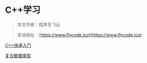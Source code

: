 # C++学习

> 本文作者：程序员飞云
>
> 本站地址：[https://www.flycode.icu](https://www.flycode.icu)


[C++快速入门](C++快速入门.md)

[复合数据类型](复合数据类型.md)